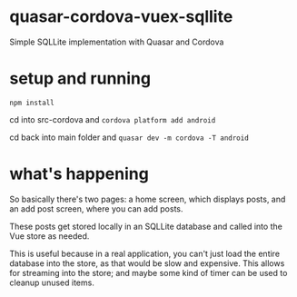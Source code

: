 # quasar-cordova-vuex-sqllite
Simple SQLLite implementation with Quasar and Cordova


# setup and running
`npm install`

cd into src-cordova and `cordova platform add android`

cd back  into main folder and `quasar dev -m cordova -T android`

# what's happening
So basically there's two pages: a home screen, which displays posts, and an add post screen, where you can add posts.

These posts get stored locally in an SQLLite database and called into the Vue store as needed.

This is useful because in a real application, you can't just load the entire database into the store, as that would be slow and expensive. This allows for streaming into the store; and maybe some kind of timer can be used to cleanup unused items.